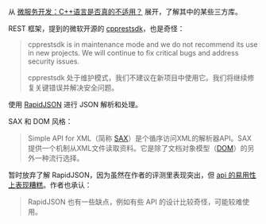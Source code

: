 从 [微服务开发：C++语言是否真的不适用？][1] 展开，了解其中的某些三方库。

REST 框架，提到的微软开源的 [cpprestsdk](https://github.com/microsoft/cpprestsdk)，也是奇怪：

> cpprestsdk is in maintenance mode and we do not recommend its use in new projects. We will continue to fix critical bugs and address security issues.
> 
> cpprestsdk 处于维护模式，我们不建议在新项目中使用它。我们将继续修复关键错误并解决安全问题。

使用 [RapidJSON](https://github.com/Tencent/rapidjson) 进行 JSON 解析和处理。

SAX 和 DOM 风格：

> Simple API for XML（简称 [SAX][sax]）是个循序访问XML的解析器API。SAX提供一个机制从XML文件读取资料。它是除了文档对象模型（[DOM][dom]）的另外一种流行选择。

暂时放弃了解 RapidJSON，因为虽然在作者的评测里表现突出，但 [api 的易用性上表现糟糕][2]。作者也承认：

> RapidJSON 也有一些缺点，例如有些 API 的设计比较奇怪，可能较难使用。


[1]:https://skyscribe.github.io/post/2019/10/01/microservice-with-cpp/
[sax]:https://zh.wikipedia.org/wiki/SAX
[dom]:https://zh.wikipedia.org/wiki/%E6%96%87%E6%A1%A3%E5%AF%B9%E8%B1%A1%E6%A8%A1%E5%9E%8B
[2]:https://www.zhihu.com/question/23654513